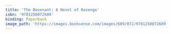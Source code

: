 ```yaml
---
title: 'The Revenant: A Novel of Revenge'
isbn: '9781250072689'
binding: Paperback
image_path: 'https://images.booksense.com/images/689/072/9781250072689.jpg'
---
```


